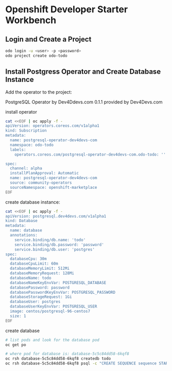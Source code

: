 # Openshift Developer Starter Workbench 

## Login and Create a Project

```bash
odo login -u <user> -p <password>
odo project create odo-todo
```

## Install Postgress Operator and Create Database Instance

Add the operator to the project:

PostgreSQL Operator by Dev4Ddevs.com
0.1.1 provided by Dev4Devs.com

install operator

```bash
cat <<EOF | oc apply -f -
apiVersion: operators.coreos.com/v1alpha1
kind: Subscription
metadata:
  name: postgresql-operator-dev4devs-com
  namespace: odo-todo
  labels:
    operators.coreos.com/postgresql-operator-dev4devs-com.odo-todo: ''

spec:
  channel: alpha
  installPlanApproval: Automatic
  name: postgresql-operator-dev4devs-com
  source: community-operators
  sourceNamespace: openshift-marketplace
EOF

```

create database instance: 

```bash
cat <<EOF | oc apply -f -
apiVersion: postgresql.dev4devs.com/v1alpha1
kind: Database
metadata:
  name: database
  annotations:
    service.binding/db.name: 'todo'
    service.binding/db.password: 'password'
    service.binding/db.user: 'postgres'
spec:
  databaseCpu: 30m
  databaseCpuLimit: 60m
  databaseMemoryLimit: 512Mi
  databaseMemoryRequest: 128Mi
  databaseName: todo
  databaseNameKeyEnvVar: POSTGRESQL_DATABASE
  databasePassword: password
  databasePasswordKeyEnvVar: POSTGRESQL_PASSWORD
  databaseStorageRequest: 1Gi
  databaseUser: postgres
  databaseUserKeyEnvVar: POSTGRESQL_USER
  image: centos/postgresql-96-centos7
  size: 1
EOF
```

create database

```bash
# list pods and look for the database pod
oc get po

# where pod for database is: database-5c5c84dd58-6kqf8
oc rsh database-5c5c84dd58-6kqf8 createdb todo
oc rsh database-5c5c84dd58-6kqf8 psql -c "CREATE SEQUENCE sequence START 1 INCREMENT 1"
```